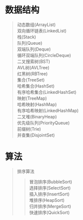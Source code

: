 # 数据结构    
>动态数组(ArrayList)    
>双向循环链表(LinkedList)  
>栈(Stack)  
>队列(Queue)  
>双端队列(Deque)  
>循环双端队列(CircleDeque)  
>二叉搜索树(BST)  
>AVL树(AVLTree)  
>红黑树(RBTree)  
>集合(TreeSet)  
>哈希集合(HashSet)  
>有序哈希集合(LinkedHashSet)  
>映射(TreeMap)  
>哈希映射(HashMap)  
>有序哈希映射(LinkedHashMap)  
>二叉堆(BinaryHeap)  
>优先级队列(PriorityQueue)  
>前缀树(Trie)  
>并查集(DisjointSet)  
# 算法  
>排序算法  
>>冒泡排序(BubbleSort)  
>>选择排序(SelectSort)  
>>插入排序(InsertSort)  
>>堆排序(HeapSort)  
>>归并排序(MergeSort)  
>>快速排序(QuickSort)  
